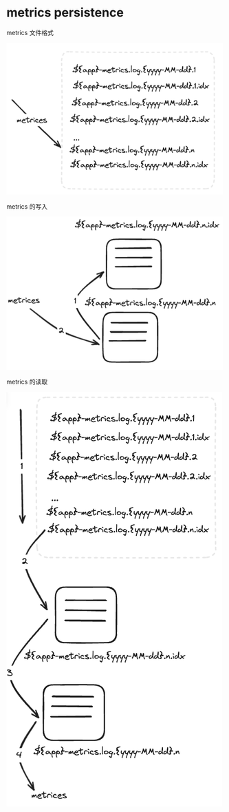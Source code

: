 # metrics persistence

metrics 文件格式

![](./images/metrices-file-level.png)

metrics 的写入

![](./images/write-metrices.png)

metrics 的读取

![](./images/read-metrices.png)
